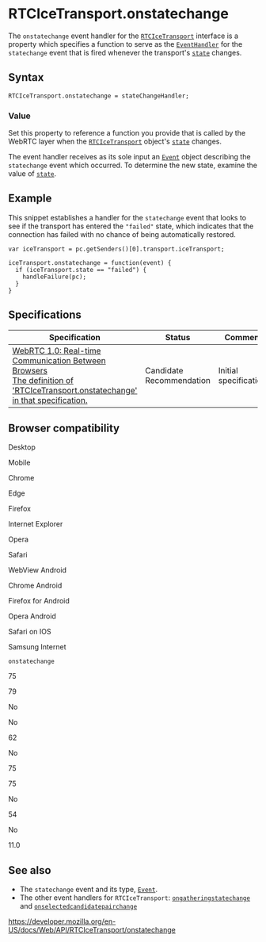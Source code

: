 # RTCIceTransport.onstatechange

The `onstatechange` event handler for the [`RTCIceTransport`](../rtcicetransport) interface is a property which specifies a function to serve as the [`EventHandler`](https://developer.mozilla.org/en-US/docs/Web/Events/Event_handlers) for the `statechange` event that is fired whenever the transport's [`state`](state) changes.

## Syntax

    RTCIceTransport.onstatechange = stateChangeHandler;

### Value

Set this property to reference a function you provide that is called by the WebRTC layer when the [`RTCIceTransport`](../rtcicetransport) object's [`state`](state) changes.

The event handler receives as its sole input an [`Event`](../event) object describing the `statechange` event which occurred. To determine the new state, examine the value of [`state`](state).

## Example

This snippet establishes a handler for the `statechange` event that looks to see if the transport has entered the `"failed"` state, which indicates that the connection has failed with no chance of being automatically restored.

    var iceTransport = pc.getSenders()[0].transport.iceTransport;

    iceTransport.onstatechange = function(event) {
      if (iceTransport.state == "failed") {
        handleFailure(pc);
      }
    }

## Specifications

<table><thead><tr class="header"><th>Specification</th><th>Status</th><th>Comment</th></tr></thead><tbody><tr class="odd"><td><a href="https://w3c.github.io/webrtc-pc/#dom-rtcicetransport-onstatechange">WebRTC 1.0: Real-time Communication Between Browsers<br />
<span class="small">The definition of 'RTCIceTransport.onstatechange' in that specification.</span></a></td><td><span class="spec-cr">Candidate Recommendation</span></td><td>Initial specification.</td></tr></tbody></table>

## Browser compatibility

Desktop

Mobile

Chrome

Edge

Firefox

Internet Explorer

Opera

Safari

WebView Android

Chrome Android

Firefox for Android

Opera Android

Safari on IOS

Samsung Internet

`onstatechange`

75

79

No

No

62

No

75

75

No

54

No

11.0

## See also

- The `statechange` event and its type, [`Event`](../event).
- The other event handlers for `RTCIceTransport`: [`ongatheringstatechange`](ongatheringstatechange) and [`onselectedcandidatepairchange`](onselectedcandidatepairchange)

<a href="https://developer.mozilla.org/en-US/docs/Web/API/RTCIceTransport/onstatechange" class="_attribution-link">https://developer.mozilla.org/en-US/docs/Web/API/RTCIceTransport/onstatechange</a>
